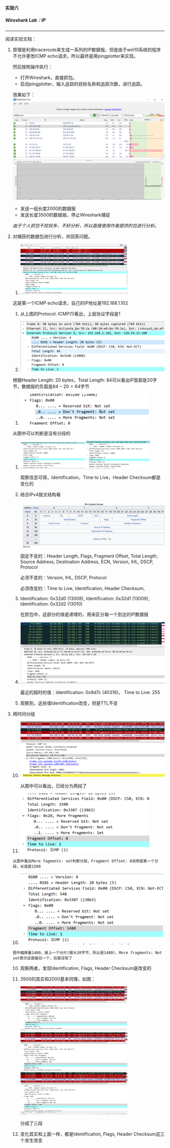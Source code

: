 #### 实验六

##### Wireshark Lab：IP

---

阅读实验文档：

1. 原理是利用traceroute来生成一系列的IP数据报。但是由于win10系统的程序不允许更改ICMP echo请求，所以最终是用pingplotter来实现。

   然后按照操作执行：

   * 打开Wireshark，直接抓包。
   * 启动pingplotter，输入追踪的目标名称和追踪次数，进行追踪。

   效果如下：<img src="photos/lab06-1.png" style="zoom:50%;" >

   * 发送一组长度2000的数据报
   * 发送长度3500的数据报，停止Wireshark捕捉

   *由于个人抓包干扰较多，不好分析，所以直接使用作者提供的包进行分析。*

1. 对捕获的数据包进行分析，并回答问题。

   1.  <img src="photos/lab06-2.png" style="zoom: 33%;" />

      这是第一个ICMP echo请求，自己的IP地址是192.168.1.102

   1. 从上图的Protocol: ICMP(1)看出，上层协议字段是1

   1.  <img src="photos/lab06-3.png" alt="lab06-3" style="zoom:50%;" />

      根据Header Length: 20 bytes，Total Length: 84可以看出IP首部是20字节，数据报的负载是$84-20=64$字节

   1.  <img src="photos/lab06-4.png" style="zoom:50%;" />

      从图中可以判断是没有分段的

   1. <img src="photos/lab06-5-1.png" style="zoom:20%;" /><img src="photos/lab06-5-2.png" style="zoom:20%;" />

      观察信息可得，Identification，Time to Live，Header Checksum都是变化的

   1. 结合IPv4报文结构看

      <img src="photos/lab06-6.png" style="zoom:50%;" />

      固定不变的：Header Length, Flags, Fragment Offset, Total Length, Source Address, Destination Address, ECN, Version, IHL, DSCP, Protocol 

      必须不变的：Version, IHL, DSCP, Protocol

      必须改变的：Time to Live, Identification, Header Checksum, 

   1. Identification: 0x32d0 (13008), Identification: 0x32d1 (13009), Identification: 0x32d2 (13010)

      在抓包中，这部分的值是递增的，用来区分每一个到达的IP数据报

   1. <img src="photos/lab06-7.png" style="zoom:50%;" />

      最近的超时的值：Identification: 0x9d7c (40316)， Time to Live: 255

   1. 观察到，这些值Identification改变，但是TTL不变

3. 用时间分组

   10. <img src="photos/lab06-8.png" style="zoom:50%;" />

       从图中可以看出，已经分为两段了

   10.  <img src="photos/lab06-9.png" style="zoom:50%;" />

       从图中看出More fagments: set判断分段，Fragment Offset: 0说明是第一个分段，长度是1500

   10.  <img src="photos/lab06-10.png" style="zoom:50%;" />

       图中偏移量1480，接上一个分片(报头20字节，所以是1480)，More fragments: Not set表示这是最后一个，后面没有了

   10. 观察两者，发现Identification, Flags, Header Checksum是改变的

   10. 3500的其实和2000基本同理，如图：

       <img src="photos/LAB06-11-1.png" style="zoom: 33%;" />

       <img src="photos/LAB06-11-2.png" alt="LAB06-11-2" style="zoom:33%;" />

       <img src="photos/LAB06-11-3.png" alt="LAB06-11-3" style="zoom: 33%;" />

       分成了三段

   10. 变化其实和上面一样，都是Identification, Flags, Header Checksum这三个发生改变